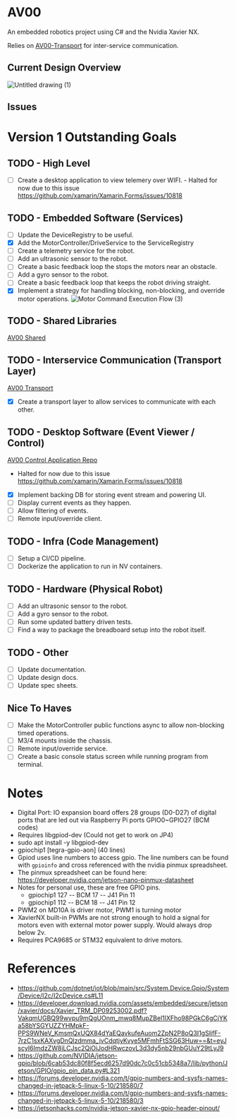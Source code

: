 # AV00
An embedded robotics project using C# and the Nvidia Xavier NX.

Relies on [AV00-Transport](https://github.com/kelceydamage/AV00-Transport) for inter-service communication.

## Current Design Overview
![Untitled drawing (1)](https://github.com/kelceydamage/sensors-test/assets/16090219/1d6d7f56-4ac8-4e3f-91a6-4593bf0f7f37)

## Issues

# Version 1 Outstanding Goals
## TODO - High Level
* [ ] Create a desktop application to view telemery over WIFI. - Halted for now due to this issue https://github.com/xamarin/Xamarin.Forms/issues/10818

## TODO - Embedded Software (Services)
* [ ] Update the DeviceRegistry to be useful.
* [x] Add the MotorController/DriveService to the ServiceRegistry
* [ ] Create a telemetry service for the robot.
* [ ] Add an ultrasonic sensor to the robot.
* [ ] Create a basic feedback loop the stops the motors near an obstacle.
* [ ] Add a gyro sensor to the robot.
* [ ] Create a basic feedback loop that keeps the robot driving straight.
* [x] Implement a strategy for handling blocking, non-blocking, and override motor operations. ![Motor Command Execution Flow (3)](https://github.com/kelceydamage/AV00/assets/16090219/5c59d172-462f-49ca-ab8d-6c5c2ca6b29d)

## TODO - Shared Libraries
[AV00 Shared](https://github.com/kelceydamage/AV00-Shared)

## TODO - Interservice Communication (Transport Layer)
[AV00 Transport](https://github.com/kelceydamage/AV00-Transport)
* [x] Create a transport layer to allow services to communicate with each other.

## TODO - Desktop Software (Event Viewer / Control) 
[AV00 Control Application Repo](https://github.com/kelceydamage/AV00-Control-Application)

* Halted for now due to this issue https://github.com/xamarin/Xamarin.Forms/issues/10818

* [x] Implement backing DB for storing event stream and powering UI.
* [ ] Display current events as they happen.
* [ ] Allow filtering of events.
* [ ] Remote input/override client.

## TODO - Infra (Code Management)
* [ ] Setup a CI/CD pipeline.
* [ ] Dockerize the application to run in NV containers.

## TODO - Hardware (Physical Robot)
* [ ] Add an ultrasonic sensor to the robot.
* [ ] Add a gyro sensor to the robot.
* [ ] Run some updated battery driven tests.
* [ ] Find a way to package the breadboard setup into the robot itself.

## TODO - Other
* [ ] Update documentation.
* [ ] Update design docs.
* [ ] Update spec sheets.

## Nice To Haves
* [ ] Make the MotorController public functions async to allow non-blocking timed operations.
* [ ] M3/4 mounts inside the chassis.
* [ ] Remote input/override service.
* [ ] Create a basic console status screen while running program from terminal.

# Notes
* Digital Port: IO expansion board offers 28 groups (D0-D27) of digital ports that are led out via Raspberry Pi ports GPIO0~GPIO27 (BCM codes)
* Requires libgpiod-dev (Could not get to work on JP4)
* sudo apt install -y libgpiod-dev
* gpiochip1 [tegra-gpio-aon] (40 lines)
* Gpiod uses line numbers to access gpio. The line numbers can be found with `gpioinfo` and cross referenced with the nvidia pinmux spreadsheet.
* The pinmux spreadsheet can be found here: https://developer.nvidia.com/jetson-nano-pinmux-datasheet
* Notes for personal use, these are free GPIO pins.
    * gpiochip1 127 -- BCM 17 -- J41 Pin 11
    * gpiochip1 112 -- BCM 18 -- J41 Pin 12
* PWM2 on MD10A is driver motor, PWM1 is turning motor
* XavierNX built-in PWMs are not strong enough to hold a signal for motors even with external motor power supply. Would always drop below 2v.
* Requires PCA9685 or STM32 equivalent to drive motors.

# References
* https://github.com/dotnet/iot/blob/main/src/System.Device.Gpio/System/Device/I2c/I2cDevice.cs#L11
* https://developer.download.nvidia.com/assets/embedded/secure/jetson/xavier/docs/Xavier_TRM_DP09253002.pdf?VakqmUGBQ99wvpu9mQgUOnm_mwq8MupZBel1lXFho98PGkC6gCjYKa58bYSGYUZZYHMpkF-PPS9WNeV_KmsmQxUQX84dYaEQavkufeAuom2ZpN2P8oQ3I1gSljfF-7rzC1sxKAXvgDnQlzdmma_jvCdqtjyKvye5MFmhFtSSG63Huw==&t=eyJscyI6ImdzZW8iLCJsc2QiOiJodHRwczovL3d3dy5nb29nbGUuY29tLyJ9
* https://github.com/NVIDIA/jetson-gpio/blob/6cab53dc80f8f5ecd6257d90dc7c0c51cb5348a7/lib/python/Jetson/GPIO/gpio_pin_data.py#L321
* https://forums.developer.nvidia.com/t/gpio-numbers-and-sysfs-names-changed-in-jetpack-5-linux-5-10/218580/7
* https://forums.developer.nvidia.com/t/gpio-numbers-and-sysfs-names-changed-in-jetpack-5-linux-5-10/218580/3
* https://jetsonhacks.com/nvidia-jetson-xavier-nx-gpio-header-pinout/
